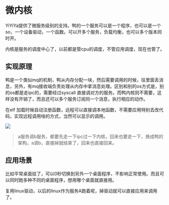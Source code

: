 # 微内核

YiYiYa提供了微服务级别的支持。鸭的一个服务可以是一个程序，也可以是一个so，一个设备驱动，一个函数。可以开多个服务，负载均衡，也可以多个版本同时开。

内核是服务的调度中心了，以前都是管cpu的调度，不管应用调度，现在也管了。


## 实现原理

鸭是一个类似mq的机制，鸭从内存分配一块，然后需要调用的时候，往里面丢消息，另外，有mq接收端负责处理从内存中拿消息处理。区别和别的os方式是，别的os都是走ipc的，需要经过syscall 直接调对方的服务。而鸭内核则不需要，这样没有开销了，而且还可以多个服务订阅同一个消息，执行相应的动作。

在elf 加载时候自动注册函数，远程可以直接调本地函数，不需要应用特别去改代码，实现远程调用啥的方式，当然可以显示的调用。

![](image/2023-07-16-12-08-27.png)

>a服务调b服务，都要先走一下ipc过一下内核，回来也要走一下，换成鸭的架构，a调b，直接掉就结束了，回来也直接回来。


##  应用场景

比如平常桌面挂了，可以0秒切换到另外一个桌面程序，不影响正常使用。而且可以同时跑多种不同的桌面程序，想用哪个桌面就直接用。

复用linux驱动，以后的linux作为服务A跑着呢，掉驱动就可以直接应用来调用了。
